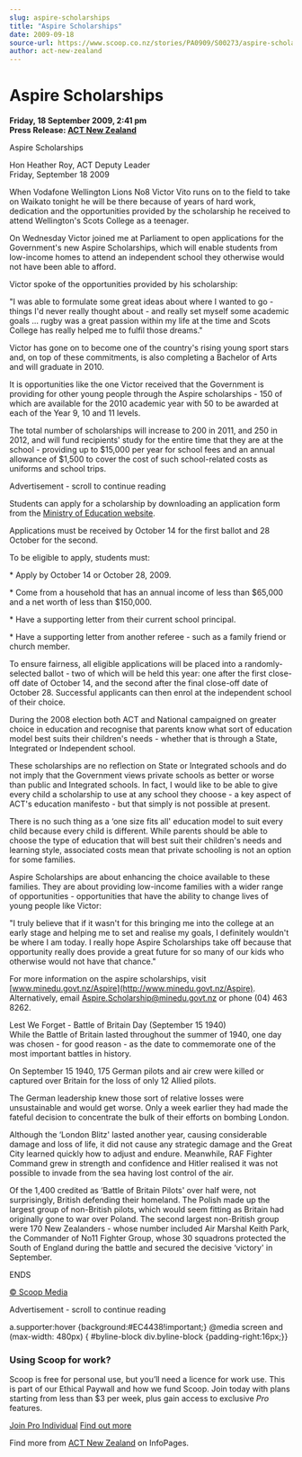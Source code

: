 ```yaml
---
slug: aspire-scholarships
title: "Aspire Scholarships"
date: 2009-09-18
source-url: https://www.scoop.co.nz/stories/PA0909/S00273/aspire-scholarships.htm
author: act-new-zealand
---
```

Aspire Scholarships
===================

**Friday, 18 September 2009, 2:41 pm**  
**Press Release: [ACT New Zealand](https://info.scoop.co.nz/ACT_New_Zealand)**

Aspire Scholarships

Hon Heather Roy, ACT Deputy Leader  
Friday, September 18 2009

When Vodafone Wellington Lions No8 Victor Vito runs on to the field to take on Waikato tonight he will be there because of years of hard work, dedication and the opportunities provided by the scholarship he received to attend Wellington's Scots College as a teenager.

On Wednesday Victor joined me at Parliament to open applications for the Government's new Aspire Scholarships, which will enable students from low-income homes to attend an independent school they otherwise would not have been able to afford.

Victor spoke of the opportunities provided by his scholarship:

\"I was able to formulate some great ideas about where I wanted to go - things I'd never really thought about - and really set myself some academic goals ... rugby was a great passion within my life at the time and Scots College has really helped me to fulfil those dreams."

Victor has gone on to become one of the country's rising young sport stars and, on top of these commitments, is also completing a Bachelor of Arts and will graduate in 2010.

It is opportunities like the one Victor received that the Government is providing for other young people through the Aspire scholarships - 150 of which are available for the 2010 academic year with 50 to be awarded at each of the Year 9, 10 and 11 levels.

The total number of scholarships will increase to 200 in 2011, and 250 in 2012, and will fund recipients' study for the entire time that they are at the school - providing up to $15,000 per year for school fees and an annual allowance of $1,500 to cover the cost of such school-related costs as uniforms and school trips.

Advertisement - scroll to continue reading





Students can apply for a scholarship by downloading an application form from the [Ministry of Education website](http://www.minedu.govt.nz/NZEducation/EducationPolicies/Schools/Initiatives/PrivateSchoolFundingScholarships/AspireScholarships.aspx).

Applications must be received by October 14 for the first ballot and 28 October for the second.

To be eligible to apply, students must:

\* Apply by October 14 or October 28, 2009.

\* Come from a household that has an annual income of less than $65,000 and a net worth of less than $150,000.

\* Have a supporting letter from their current school principal.

\* Have a supporting letter from another referee - such as a family friend or church member.

To ensure fairness, all eligible applications will be placed into a randomly-selected ballot - two of which will be held this year: one after the first close-off date of October 14, and the second after the final close-off date of October 28. Successful applicants can then enrol at the independent school of their choice.

During the 2008 election both ACT and National campaigned on greater choice in education and recognise that parents know what sort of education model best suits their children's needs - whether that is through a State, Integrated or Independent school.

These scholarships are no reflection on State or Integrated schools and do not imply that the Government views private schools as better or worse than public and Integrated schools. In fact, I would like to be able to give every child a scholarship to use at any school they choose - a key aspect of ACT's education manifesto - but that simply is not possible at present.

There is no such thing as a ‘one size fits all' education model to suit every child because every child is different. While parents should be able to choose the type of education that will best suit their children's needs and learning style, associated costs mean that private schooling is not an option for some families.

Aspire Scholarships are about enhancing the choice available to these families. They are about providing low-income families with a wider range of opportunities - opportunities that have the ability to change lives of young people like Victor:

"I truly believe that if it wasn't for this bringing me into the college at an early stage and helping me to set and realise my goals, I definitely wouldn't be where I am today. I really hope Aspire Scholarships take off because that opportunity really does provide a great future for so many of our kids who otherwise would not have that chance."

For more information on the aspire scholarships, visit [www.minedu.govt.nz/Aspire](http://www.minedu.govt.nz/Aspire). Alternatively, email [Aspire.Scholarship@minedu.govt.nz](mailto:Aspire.Scholarship@minedu.govt.nz) or phone (04) 463 8262.

Lest We Forget - Battle of Britain Day (September 15 1940)  
While the Battle of Britain lasted throughout the summer of 1940, one day was chosen - for good reason - as the date to commemorate one of the most important battles in history.

On September 15 1940, 175 German pilots and air crew were killed or captured over Britain for the loss of only 12 Allied pilots.

The German leadership knew those sort of relative losses were unsustainable and would get worse. Only a week earlier they had made the fateful decision to concentrate the bulk of their efforts on bombing London.

Although the ‘London Blitz' lasted another year, causing considerable damage and loss of life, it did not cause any strategic damage and the Great City learned quickly how to adjust and endure. Meanwhile, RAF Fighter Command grew in strength and confidence and Hitler realised it was not possible to invade from the sea having lost control of the air.

Of the 1,400 credited as ‘Battle of Britain Pilots' over half were, not surprisingly, British defending their homeland. The Polish made up the largest group of non-British pilots, which would seem fitting as Britain had originally gone to war over Poland. The second largest non-British group were 170 New Zealanders - whose number included Air Marshal Keith Park, the Commander of No11 Fighter Group, whose 30 squadrons protected the South of England during the battle and secured the decisive ‘victory' in September.

ENDS

[© Scoop Media](http://www.scoop.co.nz/about/terms.html)  

Advertisement - scroll to continue reading



a.supporter:hover {background:#EC4438!important;} @media screen and (max-width: 480px) { #byline-block div.byline-block {padding-right:16px;}}

### Using Scoop for work?

Scoop is free for personal use, but you’ll need a licence for work use. This is part of our Ethical Paywall and how we fund Scoop. Join today with plans starting from less than $3 per week, plus gain access to exclusive _Pro_ features.  
  
[Join Pro Individual](https://pro.scoop.co.nz/Individual/?from=ProIn24) [Find out more](https://pro.scoop.co.nz/using-scoop-for-work/?from=ProIn24)

Find more from [ACT New Zealand](https://info.scoop.co.nz/ACT_New_Zealand) on InfoPages.